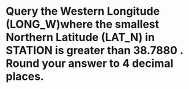 # Query the Western Longitude (LONG_W)where the smallest Northern Latitude (LAT_N) in STATION is greater than 38.7880 . Round your answer to 4 decimal places.
